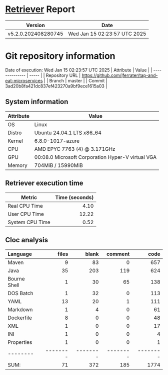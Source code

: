 # [Retriever](https://github.com/PalladioSimulator/Palladio-ReverseEngineering-Retriever) Report
| Version | Date |
| ------- | ---- |
| v5.2.0.202408280745 | Wed Jan 15 02:23:57 UTC 2025 |

# Git repository information
Date of execution: Wed Jan 15 02:23:57 UTC 2025
|    Attribute   | Value |
| -------------- | ----- |
| Repository URL | https://github.com/jferrater/tap-and-eat-microservices |
| Branch         | master |
| Commit         | 3ad20b8fa421dc837ef423270a9bf9ece1615a03 |


## System information
| Attribute | Value |
| --------- | ----- |
| OS | Linux  |
| Distro | Ubuntu 24.04.1 LTS x86_64  |
| Kernel | 6.8.0-1017-azure  |
| CPU | AMD EPYC 7763 (4) @ 3.171GHz  |
| GPU | 00:08.0 Microsoft Corporation Hyper-V virtual VGA  |
| Memory | 704MiB / 15990MiB  |

## Retriever execution time
| Metric | Time (seconds) |
| --- | ---: |
| Real CPU Time | 4.10 |
| User CPU Time | 12.22 |
| System CPU Time | 0.52 |
<!--
Explainations:
- __Real CPU Time__: actual time the command has run (can be less than total time spent in user and system mode for multi-threaded processes)
- __User CPU Time__: time the command has spent running in user mode
- __System CPU Time__: time the command has spent running in system or kernel mode
-->

## Cloc analysis

Language|files|blank|comment|code
:-------|-------:|-------:|-------:|-------:
Maven|9|83|0|657
Java|35|203|119|624
Bourne Shell|1|30|65|138
DOS Batch|1|32|0|113
YAML|13|20|1|111
Markdown|1|4|0|61
Dockerfile|8|0|0|48
XML|1|0|0|17
INI|1|0|0|4
Properties|1|0|0|1
--------|--------|--------|--------|--------
SUM:|71|372|185|1774
